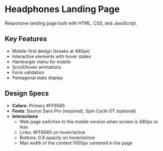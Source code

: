 # Headphones Landing Page



Responsive landing page built with HTML, CSS, and JavaScript.

## Key Features
- Mobile-first design (breaks at 480px)
- Interactive elements with hover states
- Hamburger menu for mobile
- Scroll/hover animations
- Form validation
- Pentagonal stats display

## Design Specs
- **Colors**: Primary #FF6565
- **Fonts**: Source Sans Pro (required), Spin Cycle OT (optional)
- **Interactions**
  - Web page switches to the mobile version when screen is 480px or less
  - Links: #FF6565 on hover/active
  - Buttons: 0.9 opacity on hover/active
  - Max width of the content:1000px centered  in the page

